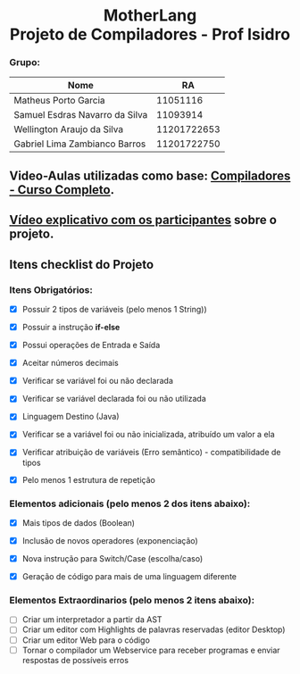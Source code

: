 <h1 align="center"> MotherLang </br> Projeto de Compiladores - Prof Isidro </h1>

### Grupo:

| Nome  | RA|
|-------|----|
| Matheus Porto Garcia   | 11051116|
| Samuel Esdras Navarro da Silva   | 11093914|
| Wellington Araujo da Silva   | 11201722653|
| Gabriel Lima Zambianco Barros | 11201722750|

## Video-Aulas utilizadas como base: **[Compiladores - Curso Completo](https://youtube.com/playlist?list=PLjcmNukBom6--0we1zrpoUE2GuRD-Me6W)**.

## **[Vídeo explicativo com os participantes]()** sobre o projeto.

## Itens checklist do Projeto

### Itens Obrigatórios:
- [x] Possuir 2 tipos de variáveis (pelo menos 1 String))
- [x] Possuir a instrução **if-else**
- [x] Possui operações de Entrada e Saída
- [x] Aceitar números decimais
- [x] Verificar se variável foi ou não declarada
- [x] Verificar se variável declarada foi ou não utilizada
- [x] Linguagem Destino (Java)
- [x] Verificar se a variável foi ou não inicializada, atribuído um valor a ela
- [x] Verificar atribuição de variáveis (Erro semântico) - compatibilidade de tipos
- [x] Pelo menos 1 estrutura de repetição


### Elementos adicionais (pelo menos 2 dos itens abaixo):
- [x]  Mais tipos de dados (Boolean)
- [x]  Inclusão de novos operadores (exponenciação)
- [x]  Nova instrução para Switch/Case (escolha/caso)
- [x]  Geração de código para mais de uma linguagem diferente 


### Elementos Extraordinarios (pelo menos 2 itens abaixo):
- [ ]  Criar um interpretador a partir da AST
- [ ]  Criar um editor com Highlights de palavras reservadas (editor Desktop)
- [ ]  Criar um editor Web para o código
- [ ]  Tornar o compilador um Webservice para receber programas e enviar respostas de possíveis erros
